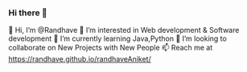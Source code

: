 ### Hi there 👋


<!-- **Randhave/Randhave** is a ✨ _special_ ✨ repository because its `README.md` (this file) appears on your GitHub profile.

Here are some ideas to get you started:
  -->
👋 Hi, I’m @Randhave
👀 I’m interested in Web development & Software development
🌱 I’m currently learning Java,Python
💞️ I’m looking to collaborate on New Projects with New People 
📫 Reach me at https://randhave.github.io/randhaveAniket/
